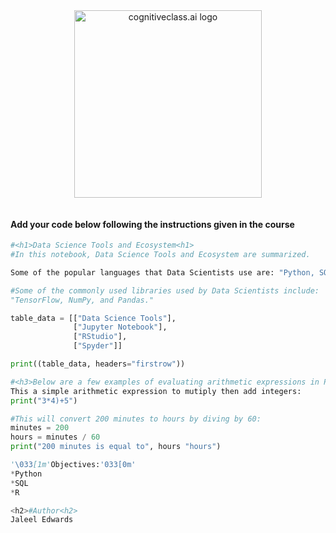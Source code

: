 <center>
    <img src="https://cf-courses-data.s3.us.cloud-object-storage.appdomain.cloud/IBMDeveloperSkillsNetwork-DS0105EN-SkillsNetwork/labs/Module2/images/SN_web_lightmode.png" width="300" alt="cognitiveclass.ai logo">
</center>



```python

```

#### Add your code below following the instructions given in the course



```python
#<h1>Data Science Tools and Ecosystem<h1>
#In this notebook, Data Science Tools and Ecosystem are summarized.

Some of the popular languages that Data Scientists use are: "Python, SQL & R."

```


```python
#Some of the commonly used libraries used by Data Scientists include:
"TensorFlow, NumPy, and Pandas."
```


```python
table_data = [["Data Science Tools"],
              ["Jupyter Notebook"],
              ["RStudio"],
              ["Spyder"]]

print((table_data, headers="firstrow"))

```


```python
#<h3>Below are a few examples of evaluating arithmetic expressions in Python<h3>
This a simple arithmetic expression to mutiply then add integers:
print("3*4)+5")
```


```python
#This will convert 200 minutes to hours by diving by 60: 
minutes = 200
hours = minutes / 60
print("200 minutes is equal to", hours "hours")
```


```python
'\033[1m'Objectives:'033[0m'
*Python
*SQL
*R
```


```python
<h2>#Author<h2> 
Jaleel Edwards
```
